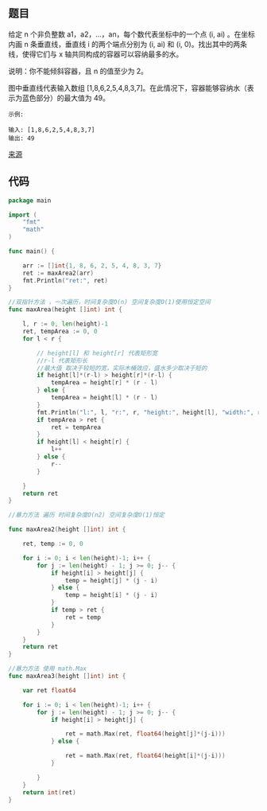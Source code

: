 
## 题目

给定 n 个非负整数 a1，a2，...，an，每个数代表坐标中的一个点 (i, ai) 。在坐标内画 n 条垂直线，垂直线 i 的两个端点分别为 (i, ai) 和 (i, 0)。找出其中的两条线，使得它们与 x 轴共同构成的容器可以容纳最多的水。

说明：你不能倾斜容器，且 n 的值至少为 2。



图中垂直线代表输入数组 [1,8,6,2,5,4,8,3,7]。在此情况下，容器能够容纳水（表示为蓝色部分）的最大值为 49。

 
~~~
示例:

输入: [1,8,6,2,5,4,8,3,7]
输出: 49
~~~

[来源](https://leetcode-cn.com/problems/container-with-most-water/)
## 代码
~~~go
package main

import (
	"fmt"
	"math"
)

func main() {

	arr := []int{1, 8, 6, 2, 5, 4, 8, 3, 7}
	ret := maxArea2(arr)
	fmt.Println("ret:", ret)
}

//双指针方法 ，一次遍历，时间复杂度O(n) 空间复杂度O(1)使用恒定空间
func maxArea(height []int) int {

	l, r := 0, len(height)-1
	ret, tempArea := 0, 0
	for l < r {

		// height[l] 和 height[r] 代表矩形宽
		//r-l 代表矩形长
		//最大值 取决于较短的宽，实际木桶效应，盛水多少取决于短的
		if height[l]*(r-l) > height[r]*(r-l) {
			tempArea = height[r] * (r - l)
		} else {
			tempArea = height[l] * (r - l)
		}
		fmt.Println("l:", l, "r:", r, "height:", height[l], "width:", r-l, "area:", tempArea)
		if tempArea > ret {
			ret = tempArea
		}
		if height[l] < height[r] {
			l++
		} else {
			r--
		}

	}
	return ret
}

//暴力方法 遍历 时间复杂度O(n2) 空间复杂度O(1)恒定

func maxArea2(height []int) int {

	ret, temp := 0, 0

	for i := 0; i < len(height)-1; i++ {
		for j := len(height) - 1; j >= 0; j-- {
			if height[i] > height[j] {
				temp = height[j] * (j - i)
			} else {
				temp = height[i] * (j - i)
			}
			if temp > ret {
				ret = temp
			}
		}
	}
	return ret
}

//暴力方法 使用 math.Max
func maxArea3(height []int) int {

	var ret float64

	for i := 0; i < len(height)-1; i++ {
		for j := len(height) - 1; j >= 0; j-- {
			if height[i] > height[j] {

				ret = math.Max(ret, float64(height[j]*(j-i)))
			} else {

				ret = math.Max(ret, float64(height[i]*(j-i)))
			}

		}
	}
	return int(ret)
}


~~~
